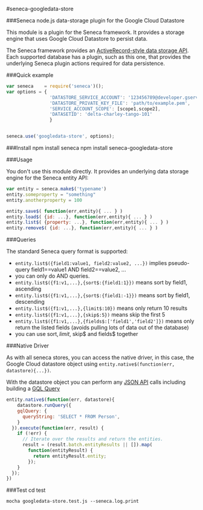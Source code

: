 #seneca-googledata-store

###Seneca node.js data-storage plugin for the Google Cloud Datastore

This module is a plugin for the Seneca framework. It provides a storage engine that uses Google Cloud Datastore to persist data.

The Seneca framework provides an [ActiveRecord-style data storage API](http://senecajs.org/data-entities.html). Each supported database has a plugin, such as this one, that provides the underlying Seneca plugin actions required for data persistence.


###Quick example
```javascript
var seneca    = require('seneca')();
var options = {
			    'DATASTORE_SERVICE_ACCOUNT': '123456789@developer.gserviceaccount.com',
			    'DATASTORE_PRIVATE_KEY_FILE': 'path/to/example.pem',
			    'SERVICE_ACCOUNT_SCOPE': [scope1,scope2],
			    'DATASETID': 'delta-charley-tango-101'
			    }


seneca.use('googledata-store', options);
```

###Install
	npm install seneca
	npm install seneca-googledata-store


###Usage

You don't use this module directly. It provides an underlying data storage engine for the Seneca entity API:

```javascript
var entity = seneca.make$('typename')
entity.someproperty = "something"
entity.anotherproperty = 100

entity.save$( function(err,entity){ ... } )
entity.load$( {id: ...}, function(err,entity){ ... } )
entity.list$( {property: ...}, function(err,entity){ ... } )
entity.remove$( {id: ...}, function(err,entity){ ... } )
```

###Queries

The standard Seneca query format is supported:

- `entity.list$({field1:value1, field2:value2, ...})` implies pseudo-query field1==value1 AND field2==value2, ...
- you can only do AND queries. 
- `entity.list$({f1:v1,...},{sort$:{field1:1}})` means sort by field1, ascending
- `entity.list$({f1:v1,...},{sort$:{field1:-1}})` means sort by field1, descending
- `entity.list$({f1:v1,...},{limit$:10})` means only return 10 results
- `entity.list$({f1:v1,...},{skip$:5})` means skip the first 5
- `entity.list$({f1:v1,...},{fields$:['field1','field2']})` means only return the listed fields (avoids pulling lots of data out of the database)
- you can use sort$, limit$, skip$ and fields$ together


###Native Driver

As with all seneca stores, you can access the native driver, in this case, the Google Cloud datastore object using `entity.native$(function(err, datastore){...})`.

With the datastore object you can perform any [JSON API](https://developers.google.com/datastore/docs/apis/v1beta2/) calls including building a [GQL Query](https://developers.google.com/datastore/docs/concepts/gql)

```javascript
entity.native$(function(err, datastore){
	datastore.runQuery({
    gqlQuery: {
      queryString: 'SELECT * FROM Person',
    }
  }).execute(function(err, result) {
    if (!err) {
      // Iterate over the results and return the entities.
      result = (result.batch.entityResults || []).map(
        function(entityResult) {
          return entityResult.entity;
        });
    }
  });
})
```

###Test
	cd test

	mocha googledata-store.test.js --seneca.log.print